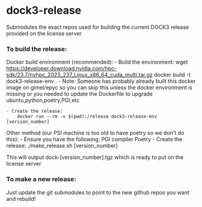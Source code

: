 # dock3-release
Submodules the exact repos used for building the current DOCK3 release provided on the license server


### To build the release:

Docker build environment (recommended):
    - Build the environment:
        wget https://developer.download.nvidia.com/hpc-sdk/23.7/nvhpc_2023_237_Linux_x86_64_cuda_multi.tar.gz
        docker build -t dock3-release-env .
    - Note: Someone has probably already built this docker image on gimel/epyc so you can skip this unless the docker environment is missing or you needed to update the Dockerfile to upgrade ubuntu,python,poetry,PGI,etc

    - Create the release:
        docker run --rm -v $(pwd):/release dock3-release-env [version_number]

Other method (our PSI machine is too old to have poetry so we don't do this):
    - Ensure you have the following:
        PGI compiler
        Poetry
    - Create the release:
        ./make_release.sh [version_number]

This will output dock-[version_number].tgz which is ready to put on the license server


### To make a new release:
Just update the git submodules to point to the new github repos you want and rebuild! 